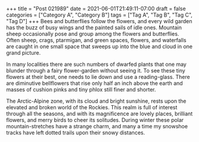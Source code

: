 +++
title = "Post 021989"
date = 2021-06-01T21:49:11-07:00
draft = false
categories = ["Category A", "Category B"]
tags = ["Tag A", "Tag B", "Tag C", "Tag D"]
+++
Bees and butterflies follow the flowers, and every wild garden has the buzz of busy wings and the painted sails of idle ones. Mountain sheep occasionally pose and group among the flowers and butterflies. Often sheep, crags, ptarmigan, and green spaces, flowers, and waterfalls are caught in one small space that sweeps up into the blue and cloud in one grand picture.

In many localities there are such numbers of dwarfed plants that one may blunder through a fairy flower-garden without seeing it. To see these tiny flowers at their best, one needs to lie down and use a reading-glass. There are diminutive bellflowers that rise only half an inch above the earth and masses of cushion pinks and tiny phlox still finer and shorter.

The Arctic-Alpine zone, with its cloud and bright sunshine, rests upon the elevated and broken world of the Rockies. This realm is full of interest through all the seasons, and with its magnificence are lovely places, brilliant flowers, and merry birds to cheer its solitudes. During winter these polar mountain-stretches have a strange charm, and many a time my snowshoe tracks have left dotted trails upon their snowy distances.
